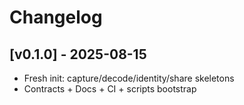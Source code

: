 # Changelog

## [v0.1.0] - 2025-08-15
- Fresh init: capture/decode/identity/share skeletons
- Contracts + Docs + CI + scripts bootstrap
